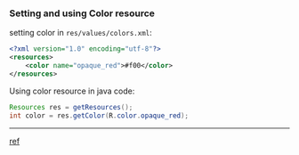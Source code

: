 ### Setting and using Color resource


setting color in `res/values/colors.xml`:
```xml
<?xml version="1.0" encoding="utf-8"?>
<resources>
    <color name="opaque_red">#f00</color>
</resources>
```

Using color resource in java code:
```java
Resources res = getResources();
int color = res.getColor(R.color.opaque_red);
```

---
[ref](https://developer.android.com/guide/topics/resources/more-resources#Color) 


